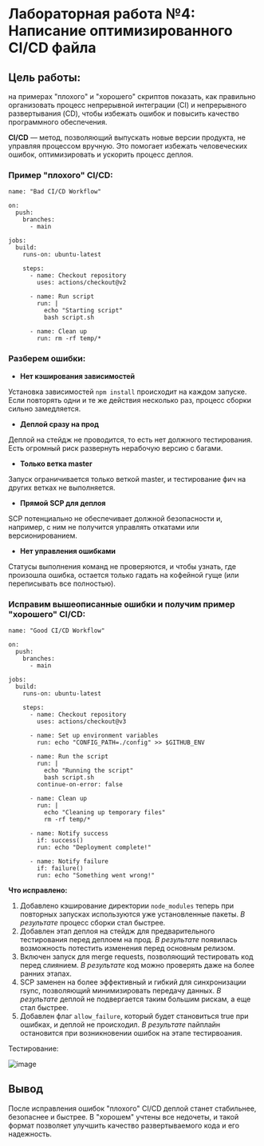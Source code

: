 # Лабораторная работа №4: Написание оптимизированного CI/CD файла

## Цель работы:
на примерах "плохого" и "хорошего" скриптов показать, как правильно организовать процесс непрерывной интеграции (CI) и непрерывного развертывания (CD), чтобы избежать ошибок и повысить качество программного обеспечения.


**CI/CD** — метод, позволяющий выпускать новые версии продукта, не управляя процессом вручную. Это помогает избежать человеческих ошибок, оптимизировать и ускорить процесс деплоя.

### Пример "плохого" CI/CD:

```
name: "Bad CI/CD Workflow"

on:
  push:
    branches:
      - main

jobs:
  build:
    runs-on: ubuntu-latest

    steps:
      - name: Checkout repository
        uses: actions/checkout@v2

      - name: Run script
        run: |
          echo "Starting script"
          bash script.sh

      - name: Clean up
        run: rm -rf temp/*
```

### Разберем ошибки:

- **Нет кэширования зависимостей**

Установка зависимостей `npm install` происходит на каждом запуске. Если повторять одни и те же действия несколько раз, процесс сборки сильно замедляется.


- **Деплой сразу на прод**

Деплой на стейдж не проводится, то есть нет должного тестирования. Есть огромный риск развернуть нерабочую версию с багами.


- **Только ветка master**

Запуск ограничивается только веткой master, и тестирование фич на других ветках не выполняется.


- **Прямой SCP для деплоя**

SCP потенциально не обеспечивает должной безопасности и, например, с ним не получится управлять откатами или версионированием.


- **Нет управления ошибками**

Статусы выполнения команд не проверяются, и чтобы узнать, где произошла ошибка, остается только гадать на кофейной гуще (или переписывать все полностью).




### Исправим вышеописанные ошибки и получим пример "хорошего" CI/CD:

```
name: "Good CI/CD Workflow"

on:
  push:
    branches:
      - main

jobs:
  build:
    runs-on: ubuntu-latest

    steps:
      - name: Checkout repository
        uses: actions/checkout@v3

      - name: Set up environment variables
        run: echo "CONFIG_PATH=./config" >> $GITHUB_ENV

      - name: Run the script
        run: |
          echo "Running the script"
          bash script.sh
        continue-on-error: false

      - name: Clean up
        run: |
          echo "Cleaning up temporary files"
          rm -rf temp/*

      - name: Notify success
        if: success()
        run: echo "Deployment complete!"
        
      - name: Notify failure
        if: failure()
        run: echo "Something went wrong!"
```

**Что исправлено:**

1. Добавлено кэширование директории `node_modules` теперь при повторных запусках используются уже установленные пакеты. *В результате* процесс сборки стал быстрее.
2. Добавлен этап деплоя на стейдж для предварительного тестирования перед деплоем на прод. *В результате* появилась возможность потестить изменения перед основным релизом.
3. Включен запуск для merge requests, позволяющий тестировать код перед слиянием. *В результате* код можно проверять даже на более ранних этапах.
4. SCP заменен на более эффективный и гибкий для синхронизации rsync, позволяющий минимизировать передачу данных. *В результате* деплой не подвергается таким большим рискам, а еще стал быстрее.
5. Добавлен флаг `allow_failure`, который будет становиться true при ошибках, и деплой не происходил. *В результате* пайплайн остановится при возникновении ошибок на этапе тестирвоания.

Тестирование:

![image](https://github.com/user-attachments/assets/32d5fb64-ba1b-4237-8a32-08711f1110e7)


## Вывод
После исправления ошибок "плохого" CI/CD деплой станет стабильнее, безопаснее и быстрее. В "хорошем" учтены все недочеты, и такой формат позволяет улучшить качество развертываемого кода и его надежность.
